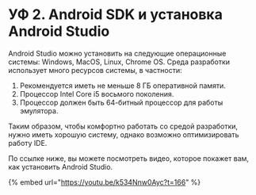 # УФ 2. Android SDK и установка Android Studio

Android Studio можно установить на следующие операционные системы: Windows, MacOS, Linux, Chrome OS. Среда разработки использует много ресурсов системы, в частности:

1. Рекомендуется иметь не меньше 8 ГБ оперативной памяти.
2. Процессор Intel Core i5 восьмого поколения.
3. Процессор должен быть 64-битный процессор для работы эмулятора.

Таким образом, чтобы комфортно работать со средой разработки, нужно иметь хорошую систему, однако возможно оптимизировать работу IDE.

По ссылке ниже, вы можете посмотреть видео, которое покажет вам, как установить Android Studio.

{% embed url="https://youtu.be/k534Nnw0Ayc?t=166" %}



